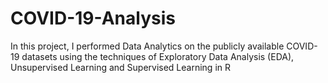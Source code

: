 # COVID-19-Analysis
In this project, I performed Data Analytics on the publicly available COVID-19 datasets using the techniques of Exploratory Data Analysis (EDA), Unsupervised Learning and Supervised Learning in R 
